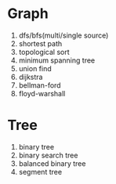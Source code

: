 # Graph
1. dfs/bfs(multi/single source)
2. shortest path
3. topological sort
4. minimum spanning tree
5. union find
6. dijkstra
7. bellman-ford
8. floyd-warshall

# Tree
1. binary tree
2. binary search tree
3. balanced binary tree
4. segment tree


